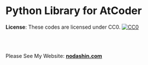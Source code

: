 # Python Library for AtCoder


**License**: These codes are licensed under CC0. [![CC0](http://i.creativecommons.org/p/zero/1.0/88x31.png "CC0")](http://creativecommons.org/publicdomain/zero/1.0/deed.ja)

<br>
<br>

Please See My Website: **[nodashin.com](https://nodashin.com/)**